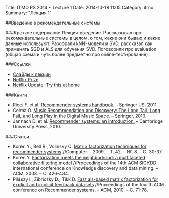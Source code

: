 Title: ITMO RS 2014 ~ Lecture 1
Date: 2014-10-18 11:05
Category: itmo
Summary: "Лекция 1"


##Введение в рекомендательные системы

###Краткое содержание
Лекция-введение. Рассказывал про рекомендательные системы в целом, о том, какие они бываю и какие данные используют.
Разобрали kNN-модели и SVD, рассказал как применять SGD и ALS для обучения SVD. Поговорили про evaluation (общая схема и чуть более предметно про online-тестирование).

###Ссылки
 * [Слайды к лекции](http://www.slideshare.net/AndreyDanilchenko/itmo-recsys-course-autumn-2014-lecture1-introduction-knn-svd)
 * [Netflix Prize](http://www.netflixprize.com/)
 * [Netflix Update: Try this at home](http://sifter.org/~simon/journal/20061211.html)

###Книги
 * Ricci F. et al. [Recommender systems handbook.](http://yadi.sk/d/pq3fcJgT9voSt) – Springer US, 2011.
 * Celma O. [Music Recommendation and Discovery: The Long Tail, Long Fail, and Long Play in the Digital Music Space.](http://yadi.sk/d/l0ZSsEY69STGT) – Springer, 2010.
 * Jannach D. et al. [Recommender systems: an introduction.](http://www.amazon.com/Recommender-Systems-Introduction-Dietmar-Jannach/dp/0521493366) – Cambridge University Press, 2010.

###Статьи
 * Koren Y., Bell R., Volinsky C. [Matrix factorization techniques for recommender systems](https://yadi.sk/i/CGSXNzr4c89ZY) //Computer. – 2009. – Т. 42. – №. 8. – С. 30-37.
 * Koren Y. [Factorization meets the neighborhood: a multifaceted collaborative filtering model](http://yadi.sk/d/pTVIQqFP6TjWm) //Proceedings of the 14th ACM SIGKDD international conference on Knowledge discovery and data mining. – ACM, 2008. – С. 426-434.
 * Pilászy I., Zibriczky D., Tikk D. [Fast als-based matrix factorization for explicit and implicit feedback datasets](http://yadi.sk/d/ye_l0Z0u6vUvO) //Proceedings of the fourth ACM conference on Recommender systems. – ACM, 2010. – С. 71-78.
